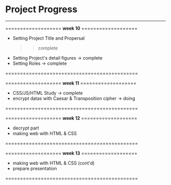 # Project Progress
---
===================  __week 10__  ===================

- Setting Project Title and Propersal
  >> complete
- Setting Project's detail figures  ->  complete
- Setting Roles  ->  complete

============================================= 

===================  __week 11__  ===================

- CSS/JS/HTML Study  ->  complete
- encrypt datas with Caesar & Transposition cipher  ->  doing

============================================= 

===================  __week 12__  ===================

- decrypt part
- making web with HTML & CSS

============================================= 

===================  __week 13__  ===================

- making web with HTML & CSS (cont'd)
- prepare presentation

============================================= 
